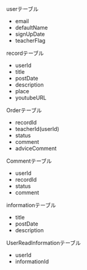 userテーブル
  - email
  - defaultName
  - signUpDate
  - teacherFlag

recordテーブル
  - userId
  - title
  - postDate
  - description
  - place
  - youtubeURL

Orderテーブル
  - recordId
  - teacherId(userId)
  - status
  - comment
  - adviceComment

Commentテーブル
  - userId
  - recordId
  - status
  - comment

informationテーブル
  - title
  - postDate
  - description

UserReadInformationテーブル
  - userId
  - informationId